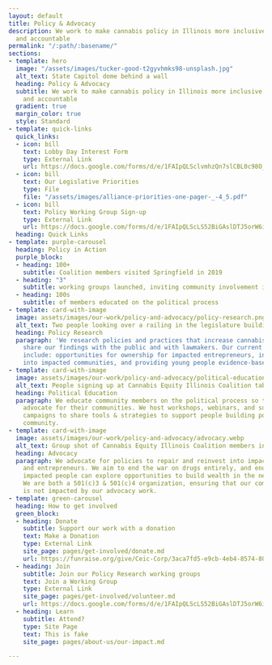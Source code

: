 ```yaml
---
layout: default
title: Policy & Advocacy
description: We work to make cannabis policy in Illinois more inclusive, transparent
  and accountable
permalink: "/:path/:basename/"
sections:
- template: hero
  image: "/assets/images/tucker-good-t2gyvhmks98-unsplash.jpg"
  alt_text: State Capitol dome behind a wall
  heading: Policy & Advocacy
  subtitle: We work to make cannabis policy in Illinois more inclusive, transparent
    and accountable
  gradient: true
  margin_color: true
  style: Standard
- template: quick-links
  quick_links:
  - icon: bill
    text: Lobby Day Interest Form
    type: External Link
    url: https://docs.google.com/forms/d/e/1FAIpQLSclvmhzQn7slCBL0c98O_H_FCY6h9sTmZEsfEJzH5ZmPogheg/viewform
  - icon: bill
    text: Our Legislative Priorities
    type: File
    file: "/assets/images/alliance-priorities-one-pager-_-4_5.pdf"
  - icon: bill
    text: Policy Working Group Sign-up
    type: External Link
    url: https://docs.google.com/forms/d/e/1FAIpQLScLS52BiGAslDTJ5orW6i2JnMAIo4iHjdFWj_2iViKn3RwiVQ/viewform
  heading: Quick Links
- template: purple-carousel
  heading: Policy in Action
  purple_block:
  - heading: 100+
    subtitle: Coalition members visited Springfield in 2019
  - heading: "3"
    subtitle: working groups launched, inviting community involvement in policy
  - heading: 100s
    subtitle: of members educated on the political process
- template: card-with-image
  image: assets/images/our-work/policy-and-advocacy/policy-research.png
  alt_text: Two people looking over a railing in the legislature building with a clipboard
  heading: Policy Research
  paragraph: 'We research policies and practices that increase cannabis equity and
    share our findings with the public and with lawmakers. Our current areas of research
    include: opportunities for ownership for impacted entrepreneurs, increasing investment
    into impacted communities, and providing young people evidence-based education.'
- template: card-with-image
  image: assets/images/our-work/policy-and-advocacy/political-education.webp
  alt_text: People signing up at Cannabis Equity Illinois Coalition table
  heading: Political Education
  paragraph: We educate community members on the political process so they can effectively
    advocate for their communities. We host workshops, webinars, and social media
    campaigns to share tools & strategies to support people building power in their
    community.
- template: card-with-image
  image: assets/images/our-work/policy-and-advocacy/advocacy.webp
  alt_text: Group shot of Cannabis Equity Illinois Coalition members in front of statue
  heading: Advocacy
  paragraph: We advocate for policies to repair and reinvest into impacted communities
    and entrepreneurs. We aim to end the war on drugs entirely, and enusre that all
    impacted people can explore opportunities to build wealth in the new industry.
    We are both a 501(c)3 & 501(c)4 organization, ensuring that our community programming
    is not impacted by our advocacy work.
- template: green-carousel
  heading: How to get involved
  green_block:
  - heading: Donate
    subtitle: Support our work with a donation
    text: Make a Donation
    type: External Link
    site_page: pages/get-involved/donate.md
    url: https://funraise.org/give/Ceic-Corp/3aca7fd5-e9cb-4eb4-8574-807dbbb8bc93/
  - heading: Join
    subtitle: Join our Policy Research working groups
    text: Join a Working Group
    type: External Link
    site_page: pages/get-involved/volunteer.md
    url: https://docs.google.com/forms/d/e/1FAIpQLScLS52BiGAslDTJ5orW6i2JnMAIo4iHjdFWj_2iViKn3RwiVQ/viewform
  - heading: Learn
    subtitle: Attend?
    type: Site Page
    text: This is fake
    site_page: pages/about-us/our-impact.md

---
```

